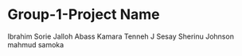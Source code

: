 # Group-1-Project Name

Ibrahim Sorie Jalloh 
Abass Kamara
Tenneh J Sesay
Sherinu Johnson mahmud
samoka
